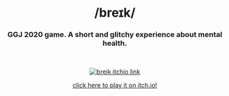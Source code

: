 <h1 align="center">/breɪk/</h1>
<h3 align="center">GGJ 2020 game. A short and glitchy experience about mental health.</h3>
<br>

<p align="center"> <a href="https://fenshan.itch.io/breik">
  <img src="Screenshots/coverImage2.gif" alt="breik itchio link">
</a></p>

<p align="center"><a href="https://fenshan.itch.io/breik">
  click here to play it on itch.io!
  </a></p>


<link rel="preconnect" href="https://fonts.googleapis.com">
<link rel="preconnect" href="https://fonts.gstatic.com" crossorigin>
<link href="https://fonts.googleapis.com/css2?family=Festive&family=Inconsolata:wght@300&display=swap" rel="stylesheet"> 
